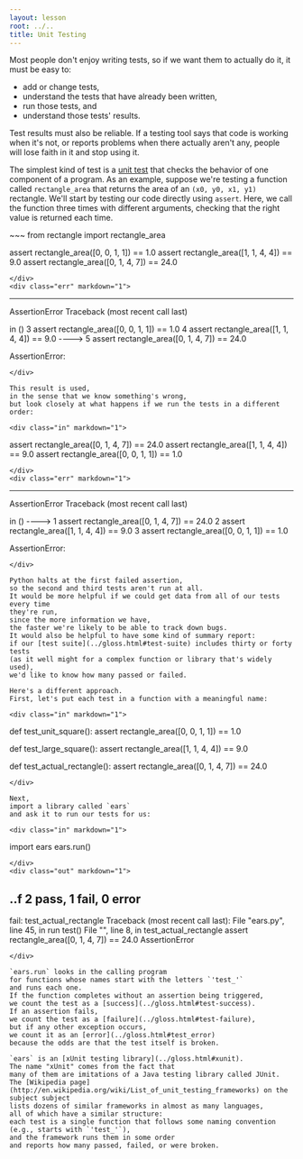 ```yaml
---
layout: lesson
root: ../..
title: Unit Testing
---
```

Most people don't enjoy writing tests,
so if we want them to actually do it,
it must be easy to:

<ul>
<li>add or change tests,</li>
<li>understand the tests that have already been written,</li>
<li>run those tests, and</li>
<li>understand those tests' results.</li>
</ul>

Test results must also be reliable.
If a testing tool says that code is working when it's not,
or reports problems when there actually aren't any,
people will lose faith in it and stop using it.

The simplest kind of test is a [unit test](../gloss.html#unit-test)
that checks the behavior of one component of a program.
As an example,
suppose we're testing a function called `rectangle_area`
that returns the area of an `(x0, y0, x1, y1)` rectangle.
We'll start by testing our code directly using `assert`.
Here,
we call the function three times with different arguments,
checking that the right value is returned each time.

<div class="in" markdown="1">
~~~
from rectangle import rectangle_area

assert rectangle_area([0, 0, 1, 1]) == 1.0
assert rectangle_area([1, 1, 4, 4]) == 9.0
assert rectangle_area([0, 1, 4, 7]) == 24.0
~~~
</div>
<div class="err" markdown="1">
~~~
---------------------------------------------------------------------------
AssertionError                            Traceback (most recent call last)

<ipython-input-16-ebf7f5f1c120> in <module>()
3 assert rectangle_area([0, 0, 1, 1]) == 1.0
4 assert rectangle_area([1, 1, 4, 4]) == 9.0
----> 5 assert rectangle_area([0, 1, 4, 7]) == 24.0

AssertionError:
~~~
</div>

This result is used,
in the sense that we know something's wrong,
but look closely at what happens if we run the tests in a different order:

<div class="in" markdown="1">
~~~
assert rectangle_area([0, 1, 4, 7]) == 24.0
assert rectangle_area([1, 1, 4, 4]) == 9.0
assert rectangle_area([0, 0, 1, 1]) == 1.0
~~~
</div>
<div class="err" markdown="1">
~~~
---------------------------------------------------------------------------
AssertionError                            Traceback (most recent call last)

<ipython-input-17-548f3f32c981> in <module>()
----> 1 assert rectangle_area([0, 1, 4, 7]) == 24.0
2 assert rectangle_area([1, 1, 4, 4]) == 9.0
3 assert rectangle_area([0, 0, 1, 1]) == 1.0

AssertionError:
~~~
</div>

Python halts at the first failed assertion,
so the second and third tests aren't run at all.
It would be more helpful if we could get data from all of our tests every time
they're run,
since the more information we have,
the faster we're likely to be able to track down bugs.
It would also be helpful to have some kind of summary report:
if our [test suite](../gloss.html#test-suite) includes thirty or forty tests
(as it well might for a complex function or library that's widely used),
we'd like to know how many passed or failed.

Here's a different approach.
First, let's put each test in a function with a meaningful name:

<div class="in" markdown="1">
~~~
def test_unit_square():
    assert rectangle_area([0, 0, 1, 1]) == 1.0

def test_large_square():
    assert rectangle_area([1, 1, 4, 4]) == 9.0

def test_actual_rectangle():
    assert rectangle_area([0, 1, 4, 7]) == 24.0
~~~
</div>

Next,
import a library called `ears`
and ask it to run our tests for us:

<div class="in" markdown="1">
~~~
import ears
ears.run()
~~~
</div>
<div class="out" markdown="1">
~~~
..f
2 pass, 1 fail, 0 error
----------------------------------------
fail: test_actual_rectangle
Traceback (most recent call last):
  File "ears.py", line 45, in run
test()
  File "<ipython-input-18-643689ad0a0f>", line 8, in test_actual_rectangle
assert rectangle_area([0, 1, 4, 7]) == 24.0
AssertionError
~~~
</div>

`ears.run` looks in the calling program
for functions whose names start with the letters `'test_'`
and runs each one.
If the function completes without an assertion being triggered,
we count the test as a [success](../gloss.html#test-success).
If an assertion fails,
we count the test as a [failure](../gloss.html#test-failure),
but if any other exception occurs,
we count it as an [error](../gloss.html#test_error)
because the odds are that the test itself is broken.

`ears` is an [xUnit testing library](../gloss.html#xunit).
The name "xUnit" comes from the fact that
many of them are imitations of a Java testing library called JUnit.
The [Wikipedia page](http://en.wikipedia.org/wiki/List_of_unit_testing_frameworks) on the subject subject
lists dozens of similar frameworks in almost as many languages,
all of which have a similar structure:
each test is a single function that follows some naming convention
(e.g., starts with `'test_'`),
and the framework runs them in some order
and reports how many passed, failed, or were broken.
